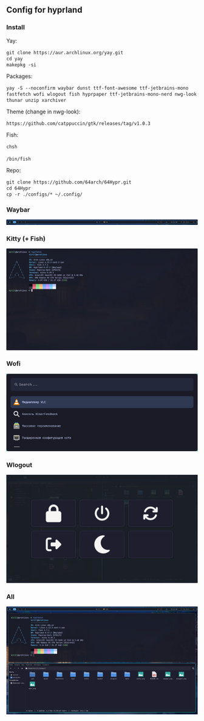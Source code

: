 ## Config for hyprland

### Install

Yay:
```
git clone https://aur.archlinux.org/yay.git
cd yay
makepkg -si
```

Packages:
```
yay -S --noconfirm waybar dunst ttf-font-awesome ttf-jetbrains-mono fastfetch wofi wlogout fish hyprpaper ttf-jetbrains-mono-nerd nwg-look thunar unzip xarchiver
```

Theme (change in nwg-look):
```
https://github.com/catppuccin/gtk/releases/tag/v1.0.3
```

Fish:
```
chsh

/bin/fish
```

Repo:
```
git clone https://github.com/64arch/64Hypr.git
cd 64Hypr
cp -r ./configs/* ~/.config/
```

### Waybar
![img](waybar.png)

### Kitty (+ Fish)
![img](kitty.png)

### Wofi
![img](wofi.png)

### Wlogout
![img](wlogout.png)

### All
![img](fullshot.png)
